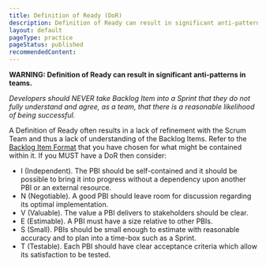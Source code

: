 ```yaml
---
title: Definition of Ready (DoR)
description: Definition of Ready can result in significant anti-patterns in teams.
layout: default
pageType: practice
pageStatus: published
recommendedContent:
---
```

**WARNING: Definition of Ready can result in significant anti-patterns in teams.** 

_Developers should NEVER take Backlog Item into a Sprint that they do not fully understand and agree, as a team, that there is a reasonable likelihood of being successful._

A Definition of Ready often results in a lack of refinement with the Scrum Team and thus a lack of understanding of the Backlog Items. Refer to the [Backlog Item Format](/Project-Management/Agile-Ways-of-Working/Complementary-Practices/Writing-Backlog-Items) that you have chosen for what might be contained within it. If you MUST have a DoR then consider:

- I (Independent). The PBI should be self-contained and it should be possible to bring it into progress without a dependency upon another PBI or an external resource.
- N (Negotiable). A good PBI should leave room for discussion regarding its optimal implementation.
- V (Valuable). The value a PBI delivers to stakeholders should be clear.
- E (Estimable). A PBI must have a size relative to other PBIs.
- S (Small). PBIs should be small enough to estimate with reasonable accuracy and to plan into a time-box such as a Sprint.
- T (Testable). Each PBI should have clear acceptance criteria which allow its satisfaction to be tested.


